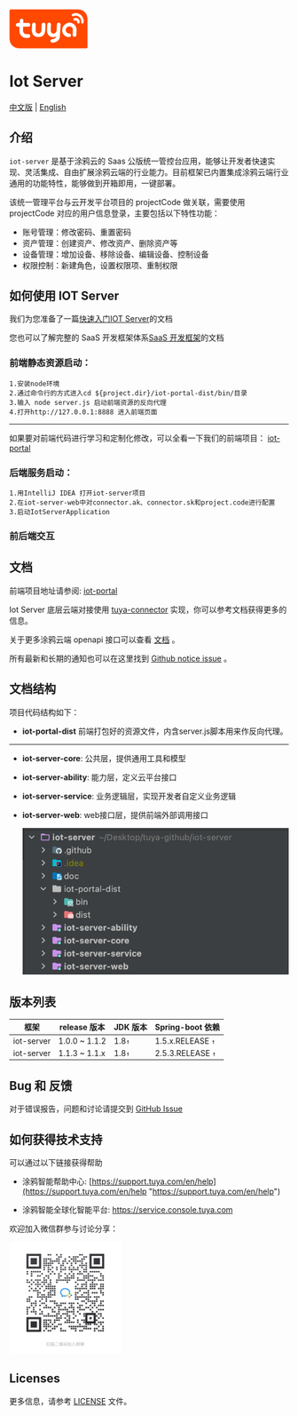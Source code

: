 
<img src="doc/images/tuya_logo.png" width="28%" height="28%" />

# Iot Server

[中文版](README_zh.md) | [English](README.md)

## 介绍
`iot-server` 是基于涂鸦云的 Saas 公版统一管控台应用，能够让开发者快速实现、灵活集成、自由扩展涂鸦云端的行业能力。目前框架已内置集成涂鸦云端行业通用的功能特性，能够做到开箱即用，一键部署。

该统一管理平台与云开发平台项目的 projectCode 做关联，需要使用 projectCode 对应的用户信息登录，主要包括以下特性功能：

* 账号管理：修改密码、重置密码
* 资产管理：创建资产、修改资产、删除资产等
* 设备管理：增加设备、移除设备、编辑设备、控制设备
* 权限控制：新建角色，设置权限项、重制权限

##  如何使用 IOT Server
  我们为您准备了一篇[快速入门IOT Server](https://developer.tuya.com/cn/docs/iot/SaaSDevelopmentFramework_backend?id=Kaqcx9hwc9i62)的文档

  您也可以了解完整的 SaaS 开发框架体系[SaaS 开发框架](https://developer.tuya.com/cn/docs/iot/SaaSDevelopmentFramework?id=Kaps8jd0mowem)的文档

### 前端静态资源启动：
    1.安装node环境
    2.通过命令行的方式进入cd ${project.dir}/iot-portal-dist/bin/目录
    3.输入 node server.js 启动前端资源的反向代理
    4.打开http://127.0.0.1:8888 进入前端页面
---
如果要对前端代码进行学习和定制化修改，可以全看一下我们的前端项目： [iot-portal](https://github.com/tuya/iot-portal)

### 后端服务启动：
    1.用IntelliJ IDEA 打开iot-server项目
    2.在iot-server-web中对connector.ak、connector.sk和project.code进行配置
    3.启动IotServerApplication

### 前后端交互
## 文档

前端项目地址请参阅: [iot-portal](https://github.com/tuya/iot-portal)

Iot Server 底层云端对接使用 [tuya-connector](https://github.com/tuya/tuya-connector/tree/f62deb6c4738d7e80868268b29379c647798ed9c) 实现，你可以参考文档获得更多的信息。

关于更多涂鸦云端 openapi 接口可以查看 [文档](https://developer.tuya.com/cn/docs/iot/api-reference?id=Ka7qb7vhber64) 。

所有最新和长期的通知也可以在这里找到 [Github notice issue](https://github.com/tuya/iot-server/issues) 。


## 文档结构

项目代码结构如下：

* **iot-portal-dist** 前端打包好的资源文件，内含server.js脚本用来作反向代理。
---
* **iot-server-core**: 公共层，提供通用工具和模型
* **iot-server-ability**: 能力层，定义云平台接口
* **iot-server-service**: 业务逻辑层，实现开发者自定义业务逻辑
* **iot-server-web**: web接口层，提供前端外部调用接口


  ![config](doc/images/iot-server-structure.png)

## 版本列表

| 框架 | release 版本 | JDK 版本 | Spring-boot 依赖 | 
| -------------- | ------------- |------------- |------------- |
| iot-server| 1.0.0 ~ 1.1.2 | 1.8`↑` |  1.5.x.RELEASE `↑` |
| iot-server| 1.1.3 ~ 1.1.x| 1.8`↑` |  2.5.3.RELEASE `↑` |

## Bug 和 反馈
对于错误报告，问题和讨论请提交到 [GitHub Issue](https://github.com/tuya/iot-server/issues)

## 如何获得技术支持

可以通过以下链接获得帮助

* 涂鸦智能帮助中心: [https://support.tuya.com/en/help](https://support.tuya.com/en/help "https://support.tuya.com/en/help")

* 涂鸦智能全球化智能平台: [https://service.console.tuya.com ](https://service.console.tuya.com  "https://service.console.tuya.com ")

欢迎加入微信群参与讨论分享：

<img src="doc/images/discussion-group.png" width="40%" height="40%" />

## Licenses

更多信息，请参考 [LICENSE](LICENSE)  文件。